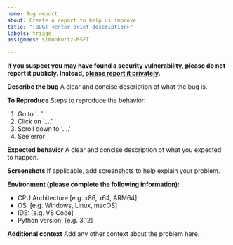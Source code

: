 ```yaml
---
name: Bug report
about: Create a report to help us improve
title: "[BUG] <enter brief description>"
labels: triage
assignees: simonkurtz-MSFT

---
```


**If you suspect you may have found a security vulnerability, please do not report it publicly. Instead, [please report it privately](https://github.com/Azure-Samples/Apim-Samples/security/advisories/new).**

**Describe the bug**
A clear and concise description of what the bug is.

**To Reproduce**
Steps to reproduce the behavior:
1. Go to '...'
2. Click on '....'
3. Scroll down to '....'
4. See error

**Expected behavior**
A clear and concise description of what you expected to happen.

**Screenshots**
If applicable, add screenshots to help explain your problem.

**Environment (please complete the following information):**
 - CPU Architecture [e.g. x86, x64, ARM64]
 - OS: [e.g. Windows, Linux, macOS]
 - IDE: [e.g. VS Code]
 - Python version: [e.g. 3.12]

**Additional context**
Add any other context about the problem here.
